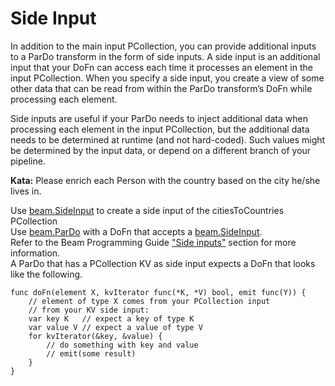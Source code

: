 <!--
    Licensed to the Apache Software Foundation (ASF) under one
    or more contributor license agreements.  See the NOTICE file
    distributed with this work for additional information
    regarding copyright ownership.  The ASF licenses this file
    to you under the Apache License, Version 2.0 (the
    "License"); you may not use this file except in compliance
    with the License.  You may obtain a copy of the License at

      http://www.apache.org/licenses/LICENSE-2.0

    Unless required by applicable law or agreed to in writing,
    software distributed under the License is distributed on an
    "AS IS" BASIS, WITHOUT WARRANTIES OR CONDITIONS OF ANY
    KIND, either express or implied.  See the License for the
    specific language governing permissions and limitations
    under the License.
-->

# Side Input

In addition to the main input PCollection, you can provide additional inputs to a ParDo transform
in the form of side inputs. A side input is an additional input that your DoFn can access each time
it processes an element in the input PCollection. When you specify a side input, you create a view
of some other data that can be read from within the ParDo transform’s DoFn while processing each
element.

Side inputs are useful if your ParDo needs to inject additional data when processing each element
in the input PCollection, but the additional data needs to be determined at runtime (and not
hard-coded). Such values might be determined by the input data, or depend on a different branch of
your pipeline.

**Kata:** Please enrich each Person with the country based on the city he/she lives in.

<div class="hint">
    Use <a href="https://godoc.org/github.com/apache/beam/sdks/go/pkg/beam#hdr-Side_Inputs">
    beam.SideInput</a> to create a side input of the citiesToCountries PCollection
</div>

<div class="hint">
    Use <a href="https://godoc.org/github.com/apache/beam/sdks/go/pkg/beam#ParDo">
    beam.ParDo</a> with a DoFn that accepts a
    <a href="https://godoc.org/github.com/apache/beam/sdks/go/pkg/beam#hdr-Side_Inputs">
    beam.SideInput</a>.
</div>

<div class="hint">
    Refer to the Beam Programming Guide
    <a href="https://beam.apache.org/documentation/programming-guide/#side-inputs">"Side inputs"</a>
    section for more information.
</div>

<div class="hint">
    A ParDo that has a PCollection KV as side input expects a DoFn that looks like the following.

```
func doFn(element X, kvIterator func(*K, *V) bool, emit func(Y)) {
    // element of type X comes from your PCollection input
    // from your KV side input:
    var key K   // expect a key of type K
    var value V // expect a value of type V
    for kvIterator(&key, &value) {
        // do something with key and value
        // emit(some result)
    }
}
```
</div>
